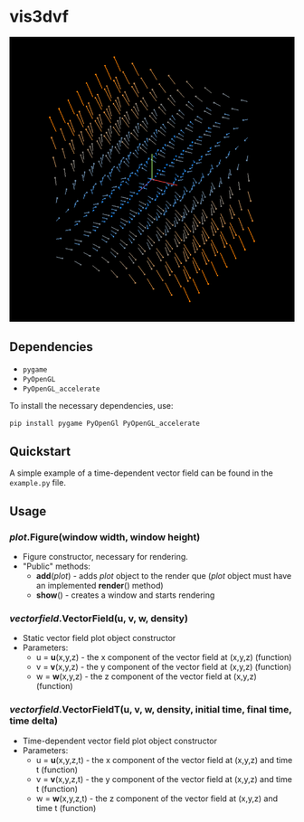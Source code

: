 # vis3dvf

<p align="center">
  <img src="https://github.com/LukasDrsman/vis3dvf/blob/main/assets/screenshot.png" width="800">
</p>

## Dependencies
 - `pygame`
 - `PyOpenGL`
 - `PyOpenGL_accelerate`

To install the necessary dependencies, use:
```sh
pip install pygame PyOpenGl PyOpenGL_accelerate
```

## Quickstart
A simple example of a time-dependent vector field can be found in the `example.py` file.

## Usage
### *plot*.Figure(window width, window height)
 - Figure constructor, necessary for rendering.
 - "Public" methods:
   - **add**(*plot*) - adds *plot* object to the render que (*plot* object must have an implemented **render**() method)
   - **show**() - creates a window and starts rendering

### *vectorfield*.VectorField(u, v, w, density)
 - Static vector field plot object constructor
 - Parameters:
   - u = **u**(x,y,z) - the x component of the vector field at (x,y,z) (function)
   - v = **v**(x,y,z) - the y component of the vector field at (x,y,z) (function)
   - w = **w**(x,y,z) - the z component of the vector field at (x,y,z) (function)


### *vectorfield*.VectorFieldT(u, v, w, density, initial time, final time, time delta)
 - Time-dependent vector field plot object constructor
 - Parameters:
   - u = **u**(x,y,z,t) - the x component of the vector field at (x,y,z) and time t (function)
   - v = **v**(x,y,z,t) - the y component of the vector field at (x,y,z) and time t (function)
   - w = **w**(x,y,z,t) - the z component of the vector field at (x,y,z) and time t (function)
